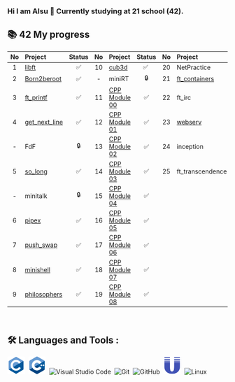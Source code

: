 ### Hi I am Alsu 👋 Currently studying at 21 school (42).

[comment]: <> (### My_progress:)

[comment]: <> ([![ephantom's 42 stats]&#40;https://badge42.vercel.app/api/v2/cl2a5hl0u003009msrrys0p0v/stats?cursusId=21&coalitionId=98&#41;]&#40;https://github.com/JaeSeoKim/badge42&#41;)

## 📚 42 My progress 

| No  | Project                                    | Status | No  | Project       | Status | No  | Project                        | Status |
| :-: | :----------------------------------------- | :----: | :-: | :------------ | :----: | :-: | :----------------------------- | :----: |
| 1   | [libft](../../../libft_a)                  | ✅     | 10  | [cub3d](../../../Cub3D)         | ✅ ️    | 20  | NetPractice                    |  ✅     |
| 2   | [Born2beroot](../../../Born2beRoot)        | ✅     | -   | miniRT        | 🔒      | 21  | [ft_containers](../../../ft_containers)                  | ✅      |
| 3   | [ft_printf](../../../printf)               | ✅     | 11  | [CPP Module 00](../../../cpp_modules/tree/main/module00) | ✅     | 22  | ft_irc                         | 🔒      |
| 4   | [get_next_line](../../../get_next_line)    | ✅     | 12  | [CPP Module 01](../../../cpp_modules/tree/main/module01) | ✅     | 23  | [webserv](../../../webserv)                        | ✅      |
| -   | FdF                                        | 🔒     | 13  | [CPP Module 02](../../../cpp_modules/tree/main/module02) | ✅     | 24  | inception                      | 🛠️      |
| 5   | [so_long](../../../so_long)                | ✅     | 14  | [CPP Module 03](../../../cpp_modules/tree/main/module03) | ✅     | 25  | ft_transcendence               | 🛠️      |
| -   | minitalk                                   | 🔒     | 15  | [CPP Module 04](../../../cpp_modules/tree/main/module04) | ✅     |     |                                |         |
| 6   | [pipex](../../../pipex)                    | ✅     | 16  | [CPP Module 05](../../../cpp_modules/tree/main/module05) | ✅     |     |                                |         |
| 7   | [push_swap](../../../Push_swap)            | ✅     | 17  | [CPP Module 06](../../../cpp_modules/tree/main/module06) | ✅     |     |                                |         |
| 8   | [minishell](../../../minishell)            | ✅     | 18  | [CPP Module 07](../../../cpp_modules/tree/main/module07) | ✅     |     |                                |         |
| 9   | [philosophers](../../../philosophers)      | ✅     | 19  | [CPP Module 08](../../../cpp_modules/tree/main/module08) | ✅     |     |                                |         |

<br />

## :hammer_and_wrench: Languages and Tools :

<div>
  <img src="https://github.com/devicons/devicon/blob/master/icons/c/c-original.svg"  title="C" alt="C" width="40" height="40"/>&nbsp;
  <img src="https://github.com/devicons/devicon/blob/master/icons/cplusplus/cplusplus-original.svg" title="C++" alt="C++" width="40" height="40"/>&nbsp;
  <img src="https://cdn.jsdelivr.net/gh/devicons/devicon/icons/vscode/vscode-original.svg" title="Visual Studio Code" alt="Visual Studio Code" width="40" height="40"/>&nbsp;
  <img src="https://cdn.jsdelivr.net/gh/devicons/devicon/icons/git/git-original.svg" title="Git" alt="Git" width="40" height="40"/>&nbsp;
  <img src="https://user-images.githubusercontent.com/3369400/139448065-39a229ba-4b06-434b-bc67-616e2ed80c8f.png" title="GitHub" alt="GitHub" width="40" height="40"/>&nbsp;
  <img src="https://github.com/devicons/devicon/blob/master/icons/unix/unix-original.svg" title="Unix" alt="Unix" width="40" height="40"/>&nbsp;
  <img src="https://img.icons8.com/color/48/000000/linux--v2.png" title="Linux" alt="Linux" width="40" height="40"/>&nbsp;
<div>

<br />



<!--
**alsi9/alsi9** is a ✨ _special_ ✨ repository because its `README.md` (this file) appears on your GitHub profile.

Here are some ideas to get you started:

- 🔭 I’m currently working on ...
- 🌱 I’m currently learning ...
- 👯 I’m looking to collaborate on ...
- 🤔 I’m looking for help with ...
- 💬 Ask me about ...
- 📫 How to reach me: ...
- 😄 Pronouns: ...
- ⚡ Fun fact: ...
-->
